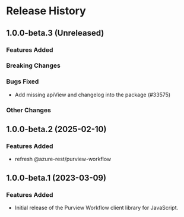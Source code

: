# Release History

## 1.0.0-beta.3 (Unreleased)

### Features Added

### Breaking Changes

### Bugs Fixed

- Add missing apiView and changelog into the package (#33575)

### Other Changes

## 1.0.0-beta.2 (2025-02-10)

### Features Added
- refresh @azure-rest/purview-workflow

## 1.0.0-beta.1 (2023-03-09)

### Features Added

- Initial release of the Purview Workflow client library for JavaScript.
